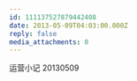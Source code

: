 ```yaml
---
id: 111137527879442408
date: 2013-05-09T04:03:00.000Z
reply: false
media_attachments: 0
---
```


运营小记 20130509 ​​​​

